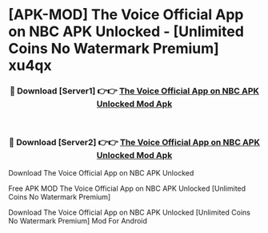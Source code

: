 # [APK-MOD] The Voice Official App on NBC APK Unlocked - [Unlimited Coins No Watermark Premium] xu4qx



<div align="center">
<h3>🔴 Download [Server1] 👉👉 <a href="https://momento.my/?title=The_Voice_Official_App_on_NBC_APK_Unlocked">The Voice Official App on NBC APK Unlocked Mod Apk</a></h3><br>

<h3>🔴 Download [Server2] 👉👉 <a href="https://momento.my/?title=The_Voice_Official_App_on_NBC_APK_Unlocked">The Voice Official App on NBC APK Unlocked Mod Apk</a></h3>
</div>



Download The Voice Official App on NBC APK Unlocked 

Free APK MOD The Voice Official App on NBC APK Unlocked [Unlimited Coins No Watermark Premium]

Download The Voice Official App on NBC APK Unlocked [Unlimited Coins No Watermark Premium] Mod For Android
